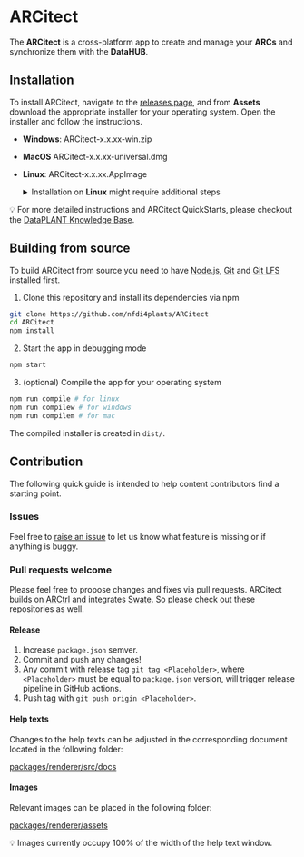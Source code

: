 # ARCitect

The **ARCitect** is a cross-platform app to create and manage your **ARCs** and synchronize them with the **DataHUB**.

## Installation

To install ARCitect, navigate to the [releases page](https://github.com/nfdi4plants/ARCitect/releases/latest), and from ****Assets**** download the appropriate installer for your operating system. Open the installer and follow the instructions.

- **Windows**:  ARCitect-x.x.xx-win.zip
- **MacOS** ARCitect-x.x.xx-universal.dmg
- **Linux**: ARCitect-x.x.xx.AppImage
    <details>
    <summary>Installation on <b>Linux</b> might require additional steps</summary>

    #### Install Git dependencies

    ARCitect depends on [git](https://git-scm.com/download/linux) and [git-lfs](https://github.com/git-lfs/git-lfs/blob/main/INSTALLING.md). Please follow the linked guides for installation. 
    
    #### Make the ARCitect installer executable
    
    ##### (A) with the user interface
    
    - right-click the file and select properties
    - go to the "permissions" tab and tick the field "execute"
    - now double-clicking the AppImage should start the ARCitect
    
    ##### (B) from the command line (you might need specific rights for this)
    
    - open a terminal
    - move to the directory where you have saved your AppImage (e.g. Downloads)
    ```
    cd Downloads
    ```
    - make the file executable (use the appropriate name of the file)
    ```
    chmod u+x ARCitect-x.x.xx.AppImage
    ```
    - now double-clicking the AppImage should start the ARCitect
    
    </details>

:bulb: For more detailed instructions and ARCitect QuickStarts, please checkout the [DataPLANT Knowledge Base](https://nfdi4plants.org/nfdi4plants.knowledgebase/docs/ARCitect-Manual/index.html).

## Building from source

To build ARCitect from source you need to have <a href="https://nodejs.org/en/download" target="_blank">Node.js</a>, <a href="https://git-scm.com/downloads" target="_blank">Git</a> and <a href="https://git-lfs.github.com/" target="_blank">Git LFS</a> installed first.

1. Clone this repository and install its dependencies via npm
```bash
git clone https://github.com/nfdi4plants/ARCitect
cd ARCitect
npm install
```

2. Start the app in debugging mode

```bash
npm start
```

3. (optional) Compile the app for your operating system

```bash
npm run compile # for linux
npm run compilew # for windows
npm run compilem # for mac    
```

The compiled installer is created in `dist/`.

## Contribution

The following quick guide is intended to help content contributors find a starting point.

### Issues

Feel free to [raise an issue](https://github.com/nfdi4plants/ARCitect/issues/new/choose) to let us know what feature is missing or if anything is buggy.

### Pull requests welcome

Please feel free to propose changes and fixes via pull requests.
ARCitect builds on [ARCtrl](https://github.com/nfdi4plants/ARCtrl) and integrates [Swate](https://github.com/nfdi4plants/Swate). So please check out these repositories as well.

#### Release

1. Increase `package.json` semver.
2. Commit and push any changes!
2. Any commit with release tag `git tag <Placeholder>`, where `<Placeholder>` must be equal to `package.json` version, will trigger release pipeline in GitHub actions.
3. Push tag with `git push origin <Placeholder>`.

#### Help texts

Changes to the help texts can be adjusted in the corresponding document located in the following folder: 

[packages/renderer/src/docs](packages/renderer/src/docs)

#### Images

Relevant images can be placed in the following folder:

[packages/renderer/assets](packages/renderer/assets)

:bulb: Images currently occupy 100% of the width of the help text window.
